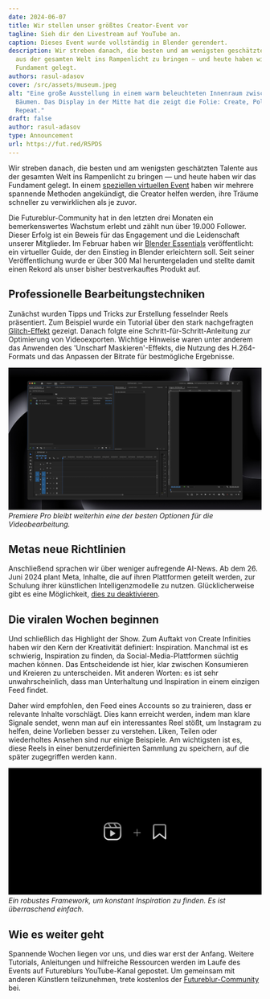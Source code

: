 ```yaml
---
date: 2024-06-07
title: Wir stellen unser größtes Creator-Event vor
tagline: Sieh dir den Livestream auf YouTube an.
caption: Dieses Event wurde vollständig in Blender gerendert.
description: Wir streben danach, die besten und am wenigsten geschätzten Talente
  aus der gesamten Welt ins Rampenlicht zu bringen — und heute haben wir das
  Fundament gelegt.
authors: rasul-adasov
cover: /src/assets/museum.jpeg
alt: "Eine große Ausstellung in einem warm beleuchteten Innenraum zwischen zwei
  Bäumen. Das Display in der Mitte hat die zeigt die Folie: Create, Polish,
  Repeat."
draft: false
author: rasul-adasov
type: Announcement
url: https://fut.red/R5PDS
---
```


Wir streben danach, die besten und am wenigsten geschätzten Talente aus der gesamten Welt ins Rampenlicht zu bringen — und heute haben wir das Fundament gelegt. In einem [speziellen virtuellen Event](https://fut.red/SvNo9) haben wir mehrere spannende Methoden angekündigt, die Creator helfen werden, ihre Träume schneller zu verwirklichen als je zuvor.

Die Futureblur-Community hat in den letzten drei Monaten ein bemerkenswertes Wachstum erlebt und zählt nun über 19.000 Follower. Dieser Erfolg ist ein Beweis für das Engagement und die Leidenschaft unserer Mitglieder. Im Februar haben wir [Blender Essentials](https://store.futureblur.com/l/ble) veröffentlicht: ein virtueller Guide, der den Einstieg in Blender erleichtern soll. Seit seiner Veröffentlichung wurde er über 300 Mal heruntergeladen und stellte damit einen Rekord als unser bisher bestverkauftes Produkt auf.

## Professionelle Bearbeitungstechniken

Zunächst wurden Tipps und Tricks zur Erstellung fesselnder Reels präsentiert. Zum Beispiel wurde ein Tutorial über den stark nachgefragten [Glitch-Effekt](https://fut.red/k7yrY) gezeigt. Danach folgte eine Schritt-für-Schritt-Anleitung zur Optimierung von Videoexporten. Wichtige Hinweise waren unter anderem das Anwenden des 'Unscharf Maskieren'-Effekts, die Nutzung des H.264-Formats und das Anpassen der Bitrate für bestmögliche Ergebnisse.

![Ein Screenshot eines leeren Premiere Pro-Projekts.](src/assets/premiere-pro.jpeg)
*Premiere Pro bleibt weiterhin eine der besten Optionen für die Videobearbeitung.*

## Metas neue Richtlinien

Anschließend sprachen wir über weniger aufregende AI-News. Ab dem 26. Juni 2024 plant Meta, Inhalte, die auf ihren Plattformen geteilt werden, zur Schulung ihrer künstlichen Intelligenzmodelle zu nutzen. Glücklicherweise gibt es eine Möglichkeit, [dies zu deaktivieren](https://fut.red/HcjbF).

## Die viralen Wochen beginnen

Und schließlich das Highlight der Show. Zum Auftakt von Create Infinities haben wir den Kern der Kreativität definiert: Inspiration. Manchmal ist es schwierig, Inspiration zu finden, da Social-Media-Plattformen süchtig machen können. Das Entscheidende ist hier, klar zwischen Konsumieren und Kreieren zu unterscheiden. Mit anderen Worten: es ist sehr unwahrscheinlich, dass man Unterhaltung und Inspiration in einem einzigen Feed findet.

Daher wird empfohlen, den Feed eines Accounts so zu trainieren, dass er relevante Inhalte vorschlägt. Dies kann erreicht werden, indem man klare Signale sendet, wenn man auf ein interessantes Reel stößt, um Instagram zu helfen, deine Vorlieben besser zu verstehen. Liken, Teilen oder wiederholtes Ansehen sind nur einige Beispiele. Am wichtigsten ist es, diese Reels in einer benutzerdefinierten Sammlung zu speichern, auf die später zugegriffen werden kann.

![Das Reels- und Lesezeichen-Symbol kombiniert.](src/assets/reels-collection.jpeg)
*Ein robustes Framework, um konstant Inspiration zu finden. Es ist überraschend einfach.*

## Wie es weiter geht

Spannende Wochen liegen vor uns, und dies war erst der Anfang. Weitere Tutorials, Anleitungen und hilfreiche Ressourcen werden im Laufe des Events auf Futureblurs YouTube-Kanal gepostet. Um gemeinsam mit anderen Künstlern teilzunehmen, trete kostenlos der [Futureblur-Community](https://fut.red/d) bei.
